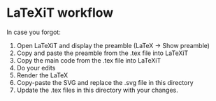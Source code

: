 LaTeXiT workflow
================

In case you forgot:
 1. Open LaTeXiT and display the preamble (LaTeX -> Show preamble)
 2. Copy and paste the preamble from the .tex file into LaTeXiT
 3. Copy the main code from the .tex file into LaTeXiT
 4. Do your edits
 5. Render the LaTeX
 6. Copy-paste the SVG and replace the .svg file in this directory
 7. Update the .tex files in this directory with your changes.
